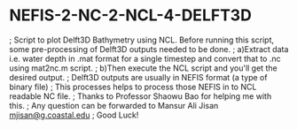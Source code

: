 # NEFIS-2-NC-2-NCL-4-DELFT3D
; Script to plot Delft3D Bathymetry using NCL. Before running this script, some pre-processing of Delft3D outputs needed to be done.
; a)Extract data i.e. water depth in .mat format for a single timestep and convert that to .nc using mat2nc.m script.
; b)Then execute the NCL script and you'll get the desired output.
; Delft3D outputs are usually in NEFIS format (a type of binary file)
; This processes helps to process those NEFIS in to NCL readable NC file.
; Thanks to Professor Shaowu Bao for helping me with this.
; Any question can be forwarded to Mansur Ali Jisan <mjisan@g.coastal.edu>
; Good Luck!
